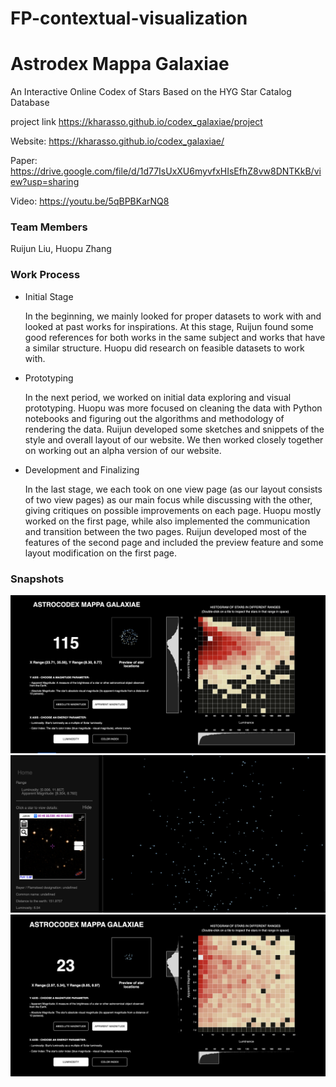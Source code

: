 # FP-contextual-visualization
# Astrodex Mappa Galaxiae
An Interactive Online Codex of Stars Based on the HYG Star Catalog Database

project link
      https://kharasso.github.io/codex_galaxiae/project

Website:
      https://kharasso.github.io/codex_galaxiae/

Paper:
      https://drive.google.com/file/d/1d77IsUxXU6myvfxHIsEfhZ8vw8DNTKkB/view?usp=sharing

Video:
      https://youtu.be/5qBPBKarNQ8

### Team Members
Ruijun Liu, Huopu Zhang

### Work Process
- Initial Stage

   In the beginning, we mainly looked for proper datasets to work with and looked at past works for inspirations. At this stage, Ruijun found some good references for both works in the same subject and works that have a similar structure. Huopu did research on feasible datasets to work with.

- Prototyping

   In the next period, we worked on initial data exploring and visual prototyping. Huopu was more focused on cleaning the data with Python notebooks and figuring out the algorithms and methodology of rendering the data. Ruijun developed some sketches and snippets of the style and overall layout of our website. We then worked closely together on working out an alpha version of our website.

- Development and Finalizing

   In the last stage, we each took on one view page (as our layout consists of two view pages) as our main focus while discussing with the other, giving critiques on possible improvements on each page. Huopu mostly worked on the first page, while also implemented the communication and transition between the two pages. Ruijun developed most of the features of the second page and included the preview feature and some layout modification on the first page.

### Snapshots
<img src="img/1.png"/>
<img src="img/2.png"/>
<img src="img/3.png"/>
